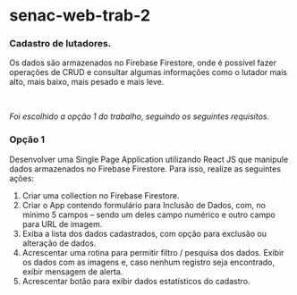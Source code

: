# senac-web-trab-2

### Cadastro de lutadores.

Os dados são armazenados no Firebase Firestore, onde é possível fazer operações de CRUD e consultar algumas informações
como o lutador mais alto, mais baixo, mais pesado e mais leve.

<br />

*Foi escolhido a opção 1 do trabalho, seguindo os seguintes requisitos.*


### Opção 1
Desenvolver uma Single Page Application utilizando React JS que manipule dados armazenados no
Firebase Firestore. Para isso, realize as seguintes ações:
1. Criar uma collection no Firebase Firestore.
2. Criar o App contendo formulário para Inclusão de Dados, com, no mínimo 5 campos – sendo um deles campo
numérico e outro campo para URL de imagem.
3. Exiba a lista dos dados cadastrados, com opção para exclusão ou alteração de dados.
4. Acrescentar uma rotina para permitir filtro / pesquisa dos dados. Exibir os dados com as imagens e, caso
nenhum registro seja encontrado, exibir mensagem de alerta.
5. Acrescentar botão para exibir dados estatísticos do cadastro.
